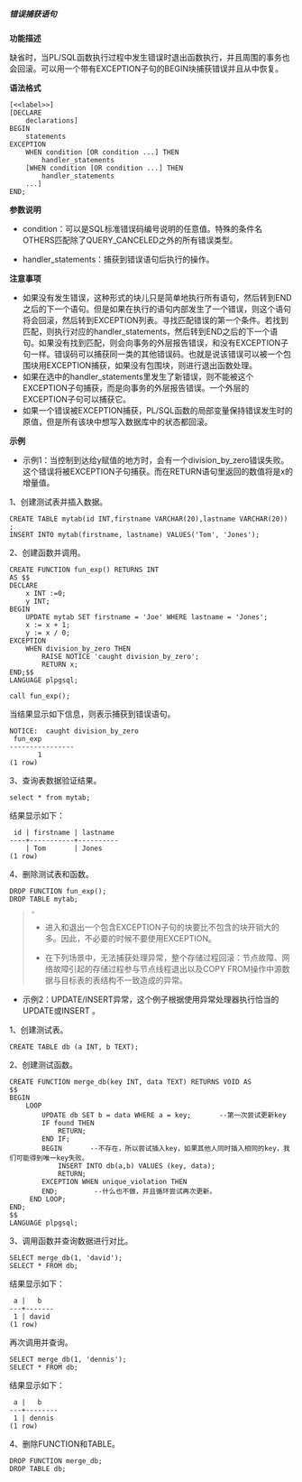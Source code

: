 ##### 错误捕获语句

**功能描述**

缺省时，当PL/SQL函数执行过程中发生错误时退出函数执行，并且周围的事务也会回滚。可以用一个带有EXCEPTION子句的BEGIN块捕获错误并且从中恢复。

**语法格式**

```
[<<label>>]
[DECLARE
    declarations]
BEGIN
    statements
EXCEPTION
    WHEN condition [OR condition ...] THEN
        handler_statements
    [WHEN condition [OR condition ...] THEN
        handler_statements
    ...]
END;
```

**参数说明**

- condition：可以是SQL标准错误码编号说明的任意值。特殊的条件名OTHERS匹配除了QUERY_CANCELED之外的所有错误类型。

- handler_statements：捕获到错误语句后执行的操作。

**注意事项**

- 如果没有发生错误，这种形式的块儿只是简单地执行所有语句，然后转到END之后的下一个语句。但是如果在执行的语句内部发生了一个错误，则这个语句将会回滚，然后转到EXCEPTION列表。寻找匹配错误的第一个条件。若找到匹配，则执行对应的handler_statements，然后转到END之后的下一个语句。如果没有找到匹配，则会向事务的外层报告错误，和没有EXCEPTION子句一样。错误码可以捕获同一类的其他错误码。也就是说该错误可以被一个包围块用EXCEPTION捕获，如果没有包围块，则进行退出函数处理。
- 如果在选中的handler_statements里发生了新错误，则不能被这个EXCEPTION子句捕获，而是向事务的外层报告错误。一个外层的EXCEPTION子句可以捕获它。
- 如果一个错误被EXCEPTION捕获，PL/SQL函数的局部变量保持错误发生时的原值，但是所有该块中想写入数据库中的状态都回滚。

**示例**

- 示例1：当控制到达给y赋值的地方时，会有一个division_by_zero错误失败。这个错误将被EXCEPTION子句捕获。而在RETURN语句里返回的数值将是x的增量值。

1、创建测试表并插入数据。

```
CREATE TABLE mytab(id INT,firstname VARCHAR(20),lastname VARCHAR(20)) ;
INSERT INTO mytab(firstname, lastname) VALUES('Tom', 'Jones');
```

2、创建函数并调用。

```
CREATE FUNCTION fun_exp() RETURNS INT
AS $$
DECLARE
    x INT :=0;
    y INT;
BEGIN
    UPDATE mytab SET firstname = 'Joe' WHERE lastname = 'Jones';
    x := x + 1;
    y := x / 0;
EXCEPTION
    WHEN division_by_zero THEN
        RAISE NOTICE 'caught division_by_zero';
        RETURN x;
END;$$
LANGUAGE plpgsql;

call fun_exp();
```

当结果显示如下信息，则表示捕获到错误语句。

```
NOTICE:  caught division_by_zero
 fun_exp 
----------------
       1
(1 row)
```

3、查询表数据验证结果。

```
select * from mytab;
```

结果显示如下：

```
 id | firstname | lastname 
----+-----------+----------
    | Tom       | Jones
(1 row)
```

4、删除测试表和函数。

```
DROP FUNCTION fun_exp();
DROP TABLE mytab;
```

> <div align="left"><img src="image/image1.png" style="zoom:25%")</div>   
>
> - 进入和退出一个包含EXCEPTION子句的块要比不包含的块开销大的多。因此，不必要的时候不要使用EXCEPTION。
>
> - 在下列场景中，无法捕获处理异常，整个存储过程回滚：节点故障、网络故障引起的存储过程参与节点线程退出以及COPY FROM操作中源数据与目标表的表结构不一致造成的异常。

- 示例2：UPDATE/INSERT异常，这个例子根据使用异常处理器执行恰当的UPDATE或INSERT 。

1、创建测试表。

```
CREATE TABLE db (a INT, b TEXT);
```

2、创建测试函数。

```
CREATE FUNCTION merge_db(key INT, data TEXT) RETURNS VOID AS
$$
BEGIN
    LOOP									
        UPDATE db SET b = data WHERE a = key;		--第一次尝试更新key
        IF found THEN
            RETURN;
        END IF;		
        BEGIN		--不存在，所以尝试插入key，如果其他人同时插入相同的key，我们可能得到唯一key失败。
            INSERT INTO db(a,b) VALUES (key, data);
            RETURN;
        EXCEPTION WHEN unique_violation THEN
        END;		 --什么也不做，并且循环尝试再次更新。
     END LOOP;
END;
$$
LANGUAGE plpgsql;
```

3、调用函数并查询数据进行对比。

```
SELECT merge_db(1, 'david');
SELECT * FROM db;
```

结果显示如下：

```
 a |   b   
---+-------
 1 | david
(1 row)
```

再次调用并查询。

```
SELECT merge_db(1, 'dennis');
SELECT * FROM db;
```

结果显示如下：

```
 a |   b    
---+--------
 1 | dennis
(1 row)
```

4、删除FUNCTION和TABLE。

```
DROP FUNCTION merge_db;
DROP TABLE db;
```

